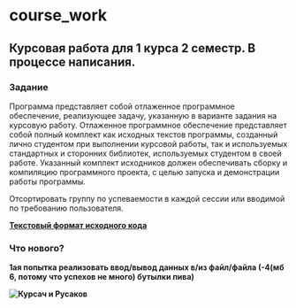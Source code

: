 # course_work

<h2><b>Курсовая работа для 1 курса 2 семестр. В процессе написания. </b></h2>

<h3><b>Задание</b></h3>

Программа представляет собой отлаженное программное обеспечение, 
реализующее задачу, указанную в варианте задания на курсовую работу. 
Отлаженное программное обеспечение представляет собой полный комплект 
как исходных текстов программы, созданный лично студентом при 
выполнении курсовой работы, так и используемых стандартных и сторонних 
библиотек, используемых студентом в своей работе. Указанный комплект 
исходников должен обеспечивать сборку и компиляцию программного 
проекта, с целью запуска и демонстрации работы программы.

Отсортировать группу по успеваемости в каждой сессии 
или вводимой по требованию пользователя.

[<b>Текстовый формат исходного кода<b>](https://github.com/ch-cheer/course_work/tree/master/text_format)

<h3><b>Что нового?</b></h3>

1ая попытка реализовать ввод/вывод данных в/из файл/файла (-4(мб 6, потому что успехов не много) бутылки пива)

![Курсач и Русаков](https://downloader.disk.yandex.ru/preview/bdd9765a189429f23fbd5c42b0441156bbeb95a70f005565e1077b599312f725/6445f08e/_w_57qcaJMH29ujevtv2dWE7P9_3EFR8C4e1g8ExbEXr0ZwlGSetYwYeassDlT3eH1IGlC4CtKBlBU1Yr5iFCA%3D%3D?uid=0&filename=1619747540_18-pibig_info-p-anime-za-kompom-anime-krasivo-22.png&disposition=inline&hash=&limit=0&content_type=image%2Fpng&owner_uid=0&tknv=v2&size=1920x892)
